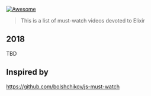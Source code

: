 [![Awesome](https://cdn.rawgit.com/sindresorhus/awesome/d7305f38d29fed78fa85652e3a63e154dd8e8829/media/badge.svg)](https://github.com/sindresorhus/awesome)
> This is a list of must-watch videos devoted to Elixir

## 2018

TBD

## Inspired by

https://github.com/bolshchikov/js-must-watch
